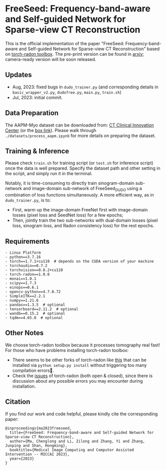 # FreeSeed: Frequency-band-aware and Self-guided Network for Sparse-view CT Reconstruction
This is the official implementation of the paper "FreeSeed: Frequency-band-aware and Self-guided Network for Sparse-view CT Reconstruction" based on [torch-radon toolbox](https://github.com/matteo-ronchetti/torch-radon/tree/master). The pre-print version can be found in [arxiv](https://arxiv.org/abs/2307.05890); camera-ready version will be soon released.

## Updates
- Aug, 2023: fixed bugs in `dudo_trainer.py` (and corresponding details in `basic_wrapper_v2.py`, `dudofree.py`, `main.py`, `train.sh`)
- Jul, 2023: initial commit.


## Data Preparation
The AAPM-Myo dataset can be downloaded from: [CT Clinical Innovation Center](https://ctcicblog.mayo.edu/2016-low-dose-ct-grand-challenge/)
(or the [box link](https://aapm.app.box.com/s/eaw4jddb53keg1bptavvvd1sf4x3pe9h/folder/144594475090)). Please walk through `./datasets/process_aapm.ipynb` for more details on preparing the dataset.


## Training & Inference
Please check `train.sh` for training script (or `test.sh` for inference script) once the data is well prepared. Specify the dataset path and other setting in the script, and simply run it in the terminal.

Notably, it is time-consuming to directly train sinogram-domain sub-network and image-domain sub-network of FreeSeed<sub>DUDO</sub> using a combination of loss functions simultaneously. 
A more efficient way, as in `dudo_trainer.py`, is to:
- First, warm up the image-domain FreeNet first with image-domain losses (pixel loss and SeedNet loss) for a few epochs;
- Then, jointly train the two sub-networks with dual-domain losses (pixel loss, sinogram loss, and Radon consistency loss) for the rest epochs.

## Requirements
```
- Linux Platform
- python==3.7.16
- torch==1.7.1+cu110  # depends on the CUDA version of your machine
- torchaudio==0.7.2
- torchvision==0.8.2+cu110
- torch-radon==1.0.0
- monai==1.0.1
- scipy==1.7.3
- einops==0.6.1
- opencv-python==4.7.0.72
- SimpleITK==2.2.1
- numpy==1.21.6
- pandas==1.3.5  # optional
- tensorboard==2.11.2  # optional
- wandb==0.15.2  # optional
- tqdm==4.65.0  # optional
```

## Other Notes
We choose torch-radon toolbox because it processes tomography real fast! For those who have problems installing torch-radon toolbox:
- There seems to be other forks of torch-radon like [this](https://github.com/faebstn96/torch-radon) that can be installed via `python setup.py install` without triggering too many compilation errors🤔.
- Check the [issues](https://github.com/matteo-ronchetti/torch-radon/issues) of torch-radon (both open & closed), since there is discussion about any possible errors you may encounter during installation.



## Citation
If you find our work and code helpful, please kindly cite the corresponding paper:
```
@inproceedings{ma2023freeseed,
  title={FreeSeed: Frequency-band-aware and Self-guided Network for Sparse-view CT Reconstruction},  
  author={Ma, Chenglong and Li, Zilong and Zhang, Yi and Zhang, Junping and Shan, Hongming}, 
  booktitle={Medical Image Computing and Computer Assisted Intervention -- MICCAI 2023},
  year={2023}
}
```
